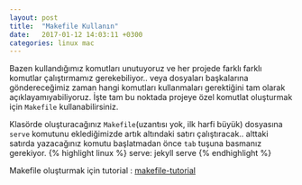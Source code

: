 ```yaml
---
layout: post
title:  "Makefile Kullanın"
date:   2017-01-12 14:03:11 +0300
categories: linux mac
---
```

Bazen kullandığımız komutları unutuyoruz ve her projede farklı farklı komutlar çalıştırmamız gerekebiliyor.. veya dosyaları başkalarına göndereceğimiz zaman hangi komutları kullanmaları gerektiğini tam olarak açıklayamıyabiliyoruz. İşte tam bu noktada projeye özel komutlat oluşturmak için `Makefile` kullanabilirsiniz. 

Klasörde oluşturacağınız `Makefile`(uzantısı yok, ilk harfi büyük) dosyasına `serve` komutunu eklediğimizde artık altındaki satırı çalıştıracak.. alttaki satırda yazacağınız komutu başlatmadan önce `tab` tuşuna basmanız gerekiyor.
{% highlight linux %}
serve:
  jekyll serve
{% endhighlight %}

Makefile oluşturmak için tutorial : [makefile-tutorial]

[makefile-tutorial]: http://mrbook.org/blog/tutorials/make/

